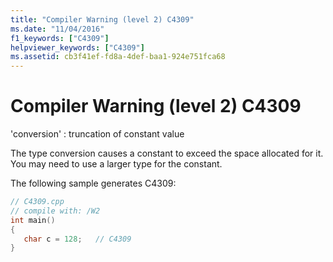 ```yaml
---
title: "Compiler Warning (level 2) C4309"
ms.date: "11/04/2016"
f1_keywords: ["C4309"]
helpviewer_keywords: ["C4309"]
ms.assetid: cb3f41ef-fd8a-4def-baa1-924e751fca68
---
```

# Compiler Warning (level 2) C4309

'conversion' : truncation of constant value

The type conversion causes a constant to exceed the space allocated for it. You may need to use a larger type for the constant.

The following sample generates C4309:

```cpp
// C4309.cpp
// compile with: /W2
int main()
{
   char c = 128;   // C4309
}
```
